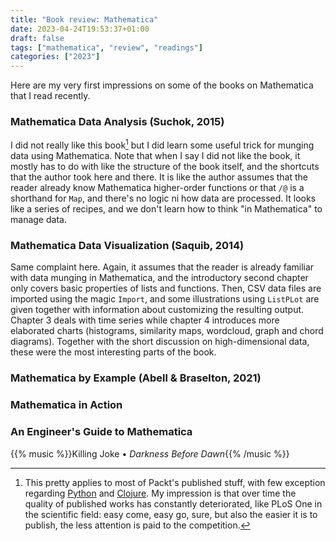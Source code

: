 ```yaml
---
title: "Book review: Mathematica"
date: 2023-04-24T19:53:37+01:00
draft: false
tags: ["mathematica", "review", "readings"]
categories: ["2023"]
---
```


Here are my very first impressions on some of the books on Mathematica that I read recently.

### Mathematica Data Analysis (Suchok, 2015)

I did not really like this book[^1] but I did learn some useful trick for munging data using Mathematica. Note that when I say I did not like the book, it mostly has to do with like the structure of the book itself, and the shortcuts that the author took here and there. It is like the author assumes that the reader already know Mathematica higher-order functions or that `/@` is a shorthand for `Map`, and there's no logic ni how data are processed. It looks like a series of recipes, and we don't learn how to think "in Mathematica" to manage data.

### Mathematica Data Visualization (Saquib, 2014)

Same complaint here. Again, it assumes that the reader is already familiar with data munging in Mathematica, and the introductory second chapter only covers basic properties of lists and functions. Then, CSV data files are imported using the magic `Import`, and some illustrations using `ListPLot` are given together with information about customizing the resulting output. Chapter 3 deals with time series while chapter 4 introduces more elaborated charts (histograms, similarity maps, wordcloud, graph and chord diagrams). Together with the short discussion on high-dimensional data, these were the most interesting parts of the book.

### Mathematica by Example (Abell & Braselton, 2021)

### Mathematica in Action

### An Engineer's Guide to Mathematica

{{% music %}}Killing Joke • _Darkness Before Dawn_{{% /music %}}

[^1]: This pretty applies to most of Packt's published stuff, with few exception regarding [Python](https://www.packtpub.com/product/python-machine-learning/9781783555130) and [Clojure](https://www.packtpub.com/product/clojure-high-performance-programming-second-edition/9781785283642). My impression is that over time the quality of published works has constantly deteriorated, like PLoS One in the scientific field: easy come, easy go, sure, but also the easier it is to publish, the less attention is paid to the competition.
